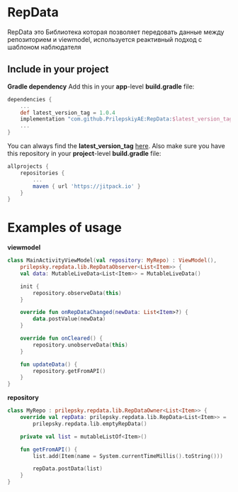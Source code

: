 # RepData

RepData это Библиотека которая позволяет передовать данные между репозиторием и viewmodel, используется реактивный подход с шаблоном наблюдателя

## Include in your project
**Gradle dependency**
Add this in your **app**-level **build.gradle** file:
```groovy
dependencies {
	...
	def latest_version_tag = 1.0.4
	implementation "com.github.PrilepskiyAE:RepData:$latest_version_tag"
	...
}
```
You can always find the **latest_version_tag** [here](https://github.com/PrilepskiyAE/RepData/releases).
Also make sure you have this repository in your **project**-level **build.gradle** file:
```groovy
allprojects {
	repositories {
		...
		maven { url 'https://jitpack.io' }
	}
}
```
# Examples of usage

**viewmodel**
```kotlin
class MainActivityViewModel(val repository: MyRepo) : ViewModel(),
    prilepsky.repdata.lib.RepDataObserver<List<Item>> {
    val data: MutableLiveData<List<Item>> = MutableLiveData()

    init {
        repository.observeData(this)
    }

    override fun onRepDataChanged(newData: List<Item>?) {
        data.postValue(newData)
    }

    override fun onCleared() {
        repository.unobserveData(this)
    }

    fun updateData() {
        repository.getFromAPI()
    }
}
```
**repository**
```kotlin
class MyRepo : prilepsky.repdata.lib.RepDataOwner<List<Item>> {
    override val repData: prilepsky.repdata.lib.RepData<List<Item>> =
        prilepsky.repdata.lib.emptyRepData()

    private val list = mutableListOf<Item>()

    fun getFromAPI() {
        list.add(Item(name = System.currentTimeMillis().toString()))

        repData.postData(list)
    }
}
```

